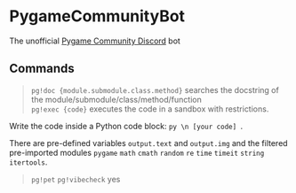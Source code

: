 # PygameCommunityBot
The unofficial [Pygame Community Discord](https://discord.gg/kD2Qq9tbKm) bot<br/>

## Commands
> `pg!doc {module.submodule.class.method}` searches the docstring of the module/submodule/class/method/function <br/>
> `pg!exec {code}` executes the code in a sandbox with restrictions.

Write the code inside a Python code block:
```py \n [your code] ```.

There are pre-defined variables `output.text` and `output.img` and the filtered pre-imported modules `pygame` `math` `cmath` `random` `re` `time` `timeit` `string` `itertools`.<br/>
> `pg!pet` `pg!vibecheck` yes <br/>
